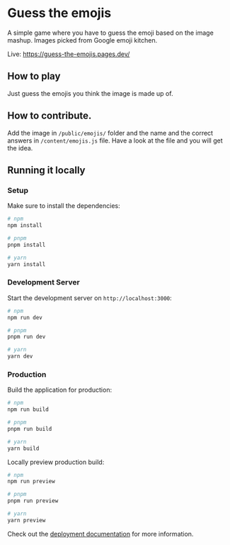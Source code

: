 # Guess the emojis

A simple game where you have to guess the emoji based on the image mashup. Images picked from Google emoji kitchen.

Live: https://guess-the-emojis.pages.dev/

## How to play

Just guess the emojis you think the image is made up of.

## How to contribute.

Add the image in `/public/emojis/` folder and the name and the correct answers in `/content/emojis.js` file. Have a look at the file and you will get the idea.

## Running it locally

### Setup

Make sure to install the dependencies:

```bash
# npm
npm install

# pnpm
pnpm install

# yarn
yarn install
```

### Development Server

Start the development server on `http://localhost:3000`:

```bash
# npm
npm run dev

# pnpm
pnpm run dev

# yarn
yarn dev
```

### Production

Build the application for production:

```bash
# npm
npm run build

# pnpm
pnpm run build

# yarn
yarn build
```

Locally preview production build:

```bash
# npm
npm run preview

# pnpm
pnpm run preview

# yarn
yarn preview
```

Check out the [deployment documentation](https://nuxt.com/docs/getting-started/deployment) for more information.
